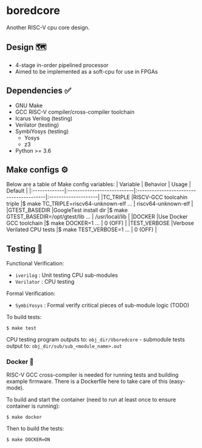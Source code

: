 # boredcore

Another RISC-V cpu core design.

## Design 🗺
- 4-stage in-order pipelined processor
- Aimed to be implemented as a soft-cpu for use in FPGAs

## Dependencies ✅
- GNU Make
- GCC RISC-V compiler/cross-compiler toolchain
- Icarus Verilog (testing)
- Verilator (testing)
- SymbiYosys (testing)
    - Yosys
    - z3
- Python >= 3.6

## Make configs ⚙
Below are a table of Make config variables:
| Variable     | Behavior                   | Usage                                   | Default             |
|:-------------|:---------------------------|:----------------------------------------|:--------------------|
|TC_TRIPLE     |RISCV-GCC toolcahin triple  |$ make TC_TRIPLE=riscv64-unknown-elf ... | riscv64-unknown-elf |
|GTEST_BASEDIR |GoogleTest install dir      |$ make GTEST_BASEDIR=/opt/gtest/lib ...  | /usr/local/lib      |
|DOCKER        |Use Docker GCC toolchain    |$ make DOCKER=1 ...                      | 0 (OFF)             |
|TEST_VERBOSE  |Verbose Verilated CPU tests |$ make TEST_VERBOSE=1 ...                | 0 (OFF)             |

## Testing 🧪
Functional Verification:
- `iverilog`    : Unit testing CPU sub-modules
- `Verilator`   : CPU testing

Formal Verification:
- `SymbiYosys`  : Formal verify critical pieces of sub-module logic (TODO)

To build tests:

    $ make test

CPU testing program outputs to: `obj_dir/Vboredcore` - submodule tests output to: `obj_dir/sub/sub_<module_name>.out`

### Docker 🐳
RISC-V GCC cross-compiler is needed for running tests and building example firmware. There is a Dockerfile
here to take care of this (easy-mode).

To build and start the container (need to run at least once to ensure container is running):

    $ make docker

Then to build the tests:

    $ make DOCKER=ON
